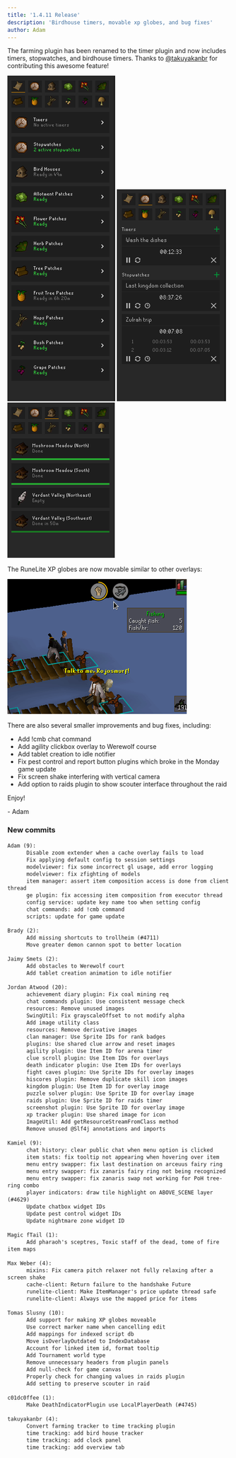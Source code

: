 ```yaml
---
title: '1.4.11 Release'
description: 'Birdhouse timers, movable xp globes, and bug fixes'
author: Adam
---
```


The farming plugin has been renamed to the timer plugin and now includes timers,
stopwatches, and birdhouse timers. Thanks to
[@takuyakanbr](https://github.com/takuyakanbr) for contributing this awesome
feature!

![timer1](/img/blog/1.4.11-Release/timer1.png)
![timer2](/img/blog/1.4.11-Release/timer2.png)
![timer3](/img/blog/1.4.11-Release/timer3.png)

The RuneLite XP globes are now movable similar to other overlays:

![globes](/img/blog/1.4.11-Release/globes.gif)

There are also several smaller improvements and bug fixes, including:

- Add !cmb chat command
- Add agility clickbox overlay to Werewolf course
- Add tablet creation to idle notifier
- Fix pest control and report button plugins which broke in the Monday game
  update
- Fix screen shake interfering with vertical camera
- Add option to raids plugin to show scouter interface throughout the raid

Enjoy!

\- Adam

### New commits

```
Adam (9):
      Disable zoom extender when a cache overlay fails to load
      Fix applying default config to session settings
      modelviewer: fix some incorrect gl usage, add error logging
      modelviewer: fix zfighting of models
      item manager: assert item composition access is done from client thread
      ge plugin: fix accessing item composition from executor thread
      config service: update key name too when setting config
      chat commands: add !cmb command
      scripts: update for game update

Brady (2):
      Add missing shortcuts to trollheim (#4711)
      Move greater demon cannon spot to better location

Jaimy Smets (2):
      Add obstacles to Werewolf court
      Add tablet creation animation to idle notifier

Jordan Atwood (20):
      achievement diary plugin: Fix coal mining req
      chat commands plugin: Use consistent message check
      resources: Remove unused images
      SwingUtil: Fix grayscaleOffset to not modify alpha
      Add image utility class
      resources: Remove derivative images
      clan manager: Use Sprite IDs for rank badges
      plugins: Use shared clue arrow and reset images
      agility plugin: Use Item ID for arena timer
      clue scroll plugin: Use Item IDs for overlays
      death indicator plugin: Use Item IDs for overlays
      fight caves plugin: Use Sprite IDs for overlay images
      hiscores plugin: Remove duplicate skill icon images
      kingdom plugin: Use Item ID for overlay image
      puzzle solver plugin: Use Sprite ID for overlay image
      raids plugin: Use Sprite ID for raids timer
      screenshot plugin: Use Sprite ID for overlay image
      xp tracker plugin: Use shared image for icon
      ImageUtil: Add getResourceStreamFromClass method
      Remove unused @Slf4j annotations and imports

Kamiel (9):
      chat history: clear public chat when menu option is clicked
      item stats: fix tooltip not appearing when hovering over item
      menu entry swapper: fix last destination on arceuus fairy ring
      menu entry swapper: fix zanaris fairy ring not being recognized
      menu entry swapper: fix zanaris swap not working for PoH tree-ring combo
      player indicators: draw tile highlight on ABOVE_SCENE layer (#4629)
      Update chatbox widget IDs
      Update pest control widget IDs
      Update nightmare zone widget ID

Magic fTail (1):
      Add pharaoh's sceptres, Toxic staff of the dead, tome of fire item maps

Max Weber (4):
      mixins: Fix camera pitch relaxer not fully relaxing after a screen shake
      cache-client: Return failure to the handshake Future
      runelite-client: Make ItemManager's price update thread safe
      runelite-client: Always use the mapped price for items

Tomas Slusny (10):
      Add support for making XP globes moveable
      Use correct marker name when cancelling edit
      Add mappings for indexed script db
      Move isOverlayOutdated to IndexDatabase
      Account for linked item id, format tooltip
      Add Tournament world type
      Remove unnecessary headers from plugin panels
      Add null-check for game canvas
      Properly check for changing values in raids plugin
      Add setting to preserve scouter in raid

c01dc0ffee (1):
      Make DeathIndicatorPlugin use LocalPlayerDeath (#4745)

takuyakanbr (4):
      Convert farming tracker to time tracking plugin
      time tracking: add bird house tracker
      time tracking: add clock panel
      time tracking: add overview tab
```
